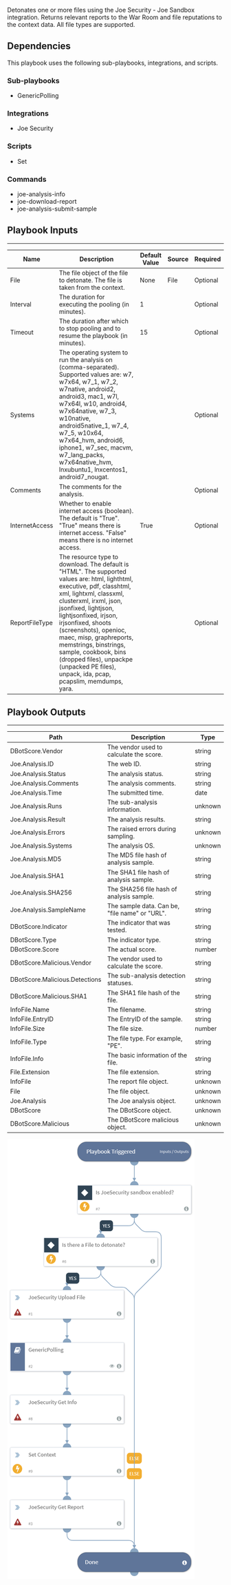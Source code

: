 Detonates one or more files using the Joe Security - Joe Sandbox integration.
Returns relevant reports to the War Room and file reputations to the context data.
All file types are supported.

## Dependencies
This playbook uses the following sub-playbooks, integrations, and scripts.

### Sub-playbooks
* GenericPolling

### Integrations
* Joe Security

### Scripts
* Set

### Commands
* joe-analysis-info
* joe-download-report
* joe-analysis-submit-sample

## Playbook Inputs
---

| **Name** | **Description** | **Default Value** | **Source** | **Required** |
| --- | --- | --- | --- | --- |
| File | The file object of the file to detonate. The file is taken from the context. | None | File | Optional |
| Interval | The duration for executing the pooling (in minutes). | 1 |  | Optional |
| Timeout | The duration after which to stop pooling and to resume the playbook (in minutes). | 15 |  | Optional |
| Systems | The operating system to run the analysis on (comma-separated). Supported values are: w7, w7x64, w7_1, w7_2, w7native, android2, android3, mac1, w7l, w7x64l, w10, android4, w7x64native, w7_3, w10native, android5native_1, w7_4, w7_5, w10x64, w7x64_hvm, android6, iphone1, w7_sec, macvm, w7_lang_packs, w7x64native_hvm, lnxubuntu1, lnxcentos1, android7_nougat. |  |  | Optional |
| Comments | The comments for the analysis. |  |  | Optional |
| InternetAccess | Whether to enable internet access (boolean). The default is "True". "True" means there is internet access. "False" means there is no internet access. | True |  | Optional |
| ReportFileType | The resource type to download. The default is "HTML". The supported values are: html, lighthtml, executive, pdf, classhtml, xml, lightxml, classxml, clusterxml, irxml, json, jsonfixed, lightjson, lightjsonfixed, irjson, irjsonfixed, shoots (screenshots), openioc, maec, misp, graphreports, memstrings, binstrings, sample, cookbook, bins (dropped files), unpackpe (unpacked PE files), unpack, ida, pcap, pcapslim, memdumps, yara. |  |  | Optional |

## Playbook Outputs
---

| **Path** | **Description** | **Type** |
| --- | --- | --- |
| DBotScore.Vendor | The vendor used to calculate the score. | string |
| Joe.Analysis.ID | The web ID. | string |
| Joe.Analysis.Status | The analysis status. | string |
| Joe.Analysis.Comments | The analysis comments. | string |
| Joe.Analysis.Time | The submitted time. | date |
| Joe.Analysis.Runs | The sub-analysis information. | unknown |
| Joe.Analysis.Result | The analysis results. | string |
| Joe.Analysis.Errors | The raised errors during sampling. | unknown |
| Joe.Analysis.Systems | The analysis OS. | unknown |
| Joe.Analysis.MD5 | The MD5 file hash of analysis sample. | string |
| Joe.Analysis.SHA1 | The SHA1 file hash of analysis sample. | string |
| Joe.Analysis.SHA256 | The SHA256 file hash of analysis sample. | string |
| Joe.Analysis.SampleName | The sample data. Can be, "file name" or "URL". | string |
| DBotScore.Indicator | The indicator that was tested. | string |
| DBotScore.Type | The indicator type. | string |
| DBotScore.Score | The actual score. | number |
| DBotScore.Malicious.Vendor | The vendor used to calculate the score. | string |
| DBotScore.Malicious.Detections | The sub-analysis detection statuses. | string |
| DBotScore.Malicious.SHA1 | The SHA1 file hash of the file. | string |
| InfoFile.Name | The filename. | string |
| InfoFile.EntryID | The EntryID of the sample. | string |
| InfoFile.Size | The file size. | number |
| InfoFile.Type | The file type. For example, "PE". | string |
| InfoFile.Info | The basic information of the file. | string |
| File.Extension | The file extension. | string |
| InfoFile | The report file object. | unknown |
| File | The file object. | unknown |
| Joe.Analysis | The Joe analysis object. | unknown |
| DBotScore | The DBotScore object. | unknown |
| DBotScore.Malicious | The DBotScore malicious object. | unknown |

![Detonate_File_JoeSecurity](https://github.com/ElazarK/content-docs/blob/master/images/playbooks/Detonate_File_JoeSecurity.png)
